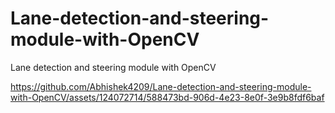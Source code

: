# Lane-detection-and-steering-module-with-OpenCV
Lane detection and steering module with OpenCV


https://github.com/Abhishek4209/Lane-detection-and-steering-module-with-OpenCV/assets/124072714/588473bd-906d-4e23-8e0f-3e9b8fdf6baf
